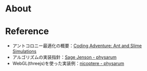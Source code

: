 # About



# Reference

- アントコロニー最適化の概要：[Coding Adventure: Ant and Slime Simulations](https://youtu.be/X-iSQQgOd1A?si=s4OSY4xC9unAMO4b)
- アルゴリズムの実装指針：[Sage Jenson - physarum](https://cargocollective.com/sagejenson/physarum)
- WebGL(threejs)を使った実装例：[nicoptere - physarum](https://github.com/nicoptere/physarum)
